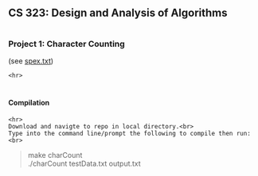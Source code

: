 ## <h2><b>CS 323: Design and Analysis of Algorithms</b></h2>
# <h3>Project 1: Character Counting</h3> (see <a href="https://github.com/isaac-ba/Character_Count_Alg_Java/blob/master/spex.txt">spex.txt</a>)
	<hr>

# <h4>Compilation</h4>	
	<hr>
	Download and navigte to repo in local directory.<br>
	Type into the command line/prompt the following to compile then run:<br>
> make charCount<br>
> ./charCount testData.txt output.txt <br>


